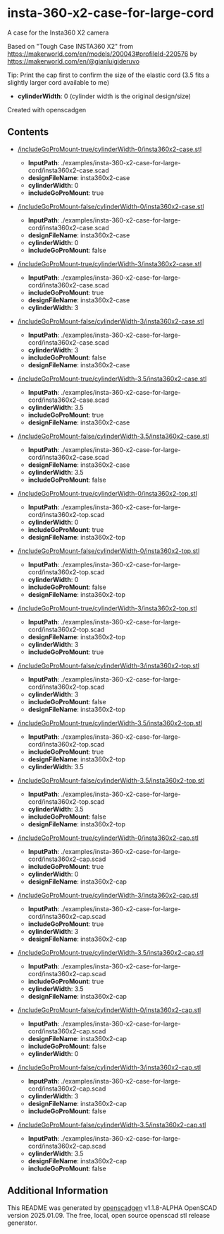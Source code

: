# insta-360-x2-case-for-large-cord


A case for the Insta360 X2 camera


Based on "Tough Case INSTA360 X2" from https://makerworld.com/en/models/200043#profileId-220576 by https://makerworld.com/en/@gianluigideruvo

Tip: Print the cap first to confirm the size of the elastic cord (3.5 fits a slightly larger cord available to me)


- **cylinderWidth**: 0 (cylinder width is the original design/size)

Created with openscadgen


## Contents 
- [/includeGoProMount-true/cylinderWidth-0/insta360x2-case.stl](./includegopromount-true/cylinderwidth-0/insta360x2-case.stl)
	- **InputPath**: ./examples/insta-360-x2-case-for-large-cord/insta360x2-case.scad
	- **designFileName**: insta360x2-case
	- **cylinderWidth**: 0
	- **includeGoProMount**: true


- [/includeGoProMount-false/cylinderWidth-0/insta360x2-case.stl](./includegopromount-false/cylinderwidth-0/insta360x2-case.stl)
	- **InputPath**: ./examples/insta-360-x2-case-for-large-cord/insta360x2-case.scad
	- **designFileName**: insta360x2-case
	- **cylinderWidth**: 0
	- **includeGoProMount**: false


- [/includeGoProMount-true/cylinderWidth-3/insta360x2-case.stl](./includegopromount-true/cylinderwidth-3/insta360x2-case.stl)
	- **InputPath**: ./examples/insta-360-x2-case-for-large-cord/insta360x2-case.scad
	- **includeGoProMount**: true
	- **designFileName**: insta360x2-case
	- **cylinderWidth**: 3


- [/includeGoProMount-false/cylinderWidth-3/insta360x2-case.stl](./includegopromount-false/cylinderwidth-3/insta360x2-case.stl)
	- **InputPath**: ./examples/insta-360-x2-case-for-large-cord/insta360x2-case.scad
	- **cylinderWidth**: 3
	- **includeGoProMount**: false
	- **designFileName**: insta360x2-case


- [/includeGoProMount-true/cylinderWidth-3.5/insta360x2-case.stl](./includegopromount-true/cylinderwidth-3.5/insta360x2-case.stl)
	- **InputPath**: ./examples/insta-360-x2-case-for-large-cord/insta360x2-case.scad
	- **cylinderWidth**: 3.5
	- **includeGoProMount**: true
	- **designFileName**: insta360x2-case


- [/includeGoProMount-false/cylinderWidth-3.5/insta360x2-case.stl](./includegopromount-false/cylinderwidth-3.5/insta360x2-case.stl)
	- **InputPath**: ./examples/insta-360-x2-case-for-large-cord/insta360x2-case.scad
	- **designFileName**: insta360x2-case
	- **cylinderWidth**: 3.5
	- **includeGoProMount**: false


- [/includeGoProMount-true/cylinderWidth-0/insta360x2-top.stl](./includegopromount-true/cylinderwidth-0/insta360x2-top.stl)
	- **InputPath**: ./examples/insta-360-x2-case-for-large-cord/insta360x2-top.scad
	- **cylinderWidth**: 0
	- **includeGoProMount**: true
	- **designFileName**: insta360x2-top


- [/includeGoProMount-false/cylinderWidth-0/insta360x2-top.stl](./includegopromount-false/cylinderwidth-0/insta360x2-top.stl)
	- **InputPath**: ./examples/insta-360-x2-case-for-large-cord/insta360x2-top.scad
	- **cylinderWidth**: 0
	- **includeGoProMount**: false
	- **designFileName**: insta360x2-top


- [/includeGoProMount-true/cylinderWidth-3/insta360x2-top.stl](./includegopromount-true/cylinderwidth-3/insta360x2-top.stl)
	- **InputPath**: ./examples/insta-360-x2-case-for-large-cord/insta360x2-top.scad
	- **designFileName**: insta360x2-top
	- **cylinderWidth**: 3
	- **includeGoProMount**: true


- [/includeGoProMount-false/cylinderWidth-3/insta360x2-top.stl](./includegopromount-false/cylinderwidth-3/insta360x2-top.stl)
	- **InputPath**: ./examples/insta-360-x2-case-for-large-cord/insta360x2-top.scad
	- **cylinderWidth**: 3
	- **includeGoProMount**: false
	- **designFileName**: insta360x2-top


- [/includeGoProMount-true/cylinderWidth-3.5/insta360x2-top.stl](./includegopromount-true/cylinderwidth-3.5/insta360x2-top.stl)
	- **InputPath**: ./examples/insta-360-x2-case-for-large-cord/insta360x2-top.scad
	- **includeGoProMount**: true
	- **designFileName**: insta360x2-top
	- **cylinderWidth**: 3.5


- [/includeGoProMount-false/cylinderWidth-3.5/insta360x2-top.stl](./includegopromount-false/cylinderwidth-3.5/insta360x2-top.stl)
	- **InputPath**: ./examples/insta-360-x2-case-for-large-cord/insta360x2-top.scad
	- **cylinderWidth**: 3.5
	- **includeGoProMount**: false
	- **designFileName**: insta360x2-top


- [/includeGoProMount-true/cylinderWidth-0/insta360x2-cap.stl](./includegopromount-true/cylinderwidth-0/insta360x2-cap.stl)
	- **InputPath**: ./examples/insta-360-x2-case-for-large-cord/insta360x2-cap.scad
	- **includeGoProMount**: true
	- **cylinderWidth**: 0
	- **designFileName**: insta360x2-cap


- [/includeGoProMount-true/cylinderWidth-3/insta360x2-cap.stl](./includegopromount-true/cylinderwidth-3/insta360x2-cap.stl)
	- **InputPath**: ./examples/insta-360-x2-case-for-large-cord/insta360x2-cap.scad
	- **includeGoProMount**: true
	- **cylinderWidth**: 3
	- **designFileName**: insta360x2-cap


- [/includeGoProMount-true/cylinderWidth-3.5/insta360x2-cap.stl](./includegopromount-true/cylinderwidth-3.5/insta360x2-cap.stl)
	- **InputPath**: ./examples/insta-360-x2-case-for-large-cord/insta360x2-cap.scad
	- **includeGoProMount**: true
	- **cylinderWidth**: 3.5
	- **designFileName**: insta360x2-cap


- [/includeGoProMount-false/cylinderWidth-0/insta360x2-cap.stl](./includegopromount-false/cylinderwidth-0/insta360x2-cap.stl)
	- **InputPath**: ./examples/insta-360-x2-case-for-large-cord/insta360x2-cap.scad
	- **designFileName**: insta360x2-cap
	- **includeGoProMount**: false
	- **cylinderWidth**: 0


- [/includeGoProMount-false/cylinderWidth-3/insta360x2-cap.stl](./includegopromount-false/cylinderwidth-3/insta360x2-cap.stl)
	- **InputPath**: ./examples/insta-360-x2-case-for-large-cord/insta360x2-cap.scad
	- **cylinderWidth**: 3
	- **designFileName**: insta360x2-cap
	- **includeGoProMount**: false


- [/includeGoProMount-false/cylinderWidth-3.5/insta360x2-cap.stl](./includegopromount-false/cylinderwidth-3.5/insta360x2-cap.stl)
	- **InputPath**: ./examples/insta-360-x2-case-for-large-cord/insta360x2-cap.scad
	- **cylinderWidth**: 3.5
	- **designFileName**: insta360x2-cap
	- **includeGoProMount**: false


## Additional Information
This README was generated by [openscadgen](https://github.com/KiwiKid/openscadgen) v1.1.8-ALPHA OpenSCAD version 2025.01.09. The free, local, open source openscad stl release generator.
